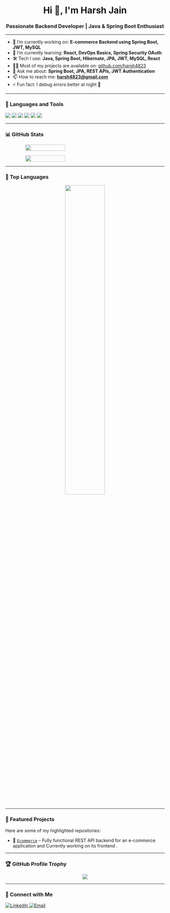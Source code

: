 <h1 align="center">Hi 👋, I'm Harsh Jain</h1>
<h3 align="center">Passionate Backend Developer | Java & Spring Boot Enthusiast</h3>

---

- 🔭 I’m currently working on: **E-commerce Backend using Spring Boot, JWT, MySQL**
- 🌱 I’m currently learning: **React, DevOps Basics, Spring Security OAuth**
- 🛠️ Tech I use: **Java, Spring Boot, Hibernate, JPA, JWT, MySQL, React**
- 👨‍💻 Most of my projects are available on: [github.com/harsh4823](https://github.com/harsh4823)
- 💬 Ask me about: **Spring Boot, JPA, REST APIs, JWT Authentication**
- 📫 How to reach me: **harsh4823@gmail.com**
- ⚡ Fun fact: I debug errors better at night 🌙

 

---

### 🚀 Languages and Tools

<p align="left">
  <img src="https://img.shields.io/badge/Java-ED8B00?style=for-the-badge&logo=java&logoColor=white"/>
  <img src="https://img.shields.io/badge/Spring%20Boot-6DB33F?style=for-the-badge&logo=spring-boot&logoColor=white"/>
  <img src="https://img.shields.io/badge/MySQL-00758F?style=for-the-badge&logo=mysql&logoColor=white"/>
  <img src="https://img.shields.io/badge/React-20232A?style=for-the-badge&logo=react&logoColor=61DAFB"/>
  <img src="https://img.shields.io/badge/GitHub-181717?style=for-the-badge&logo=github&logoColor=white"/>
  <img src="https://img.shields.io/badge/Postman-F76935?style=for-the-badge&logo=postman&logoColor=white"/>
</p>

---

### 📊 GitHub Stats

<p align="center" style="display: flex; flex-direction: row;">
  <img src="https://github-readme-stats.vercel.app/api?username=harsh4823&show_icons=true&theme=radical" width="50%" height="100%"/>
</p>

<p align="center" style="display:flex">
  <img src="https://github-readme-streak-stats.herokuapp.com?user=harsh4823&theme=radical" width="50%" height="100%" />
</p>

---

### 🧠 Top Languages

<p align="center">
  <img src="https://github-readme-stats.vercel.app/api/top-langs/?username=harsh4823&layout=compact&theme=radical" width="50%"/>
</p>

---

### 🌟 Featured Projects

Here are some of my highlighted repositories:

- 🛒 [`Ecommerce`](https://github.com/harsh4823/E-Commerce) – Fully functional REST API backend for an e-commerce application and Currently working on its frontend .

---

### 🏆 GitHub Profile Trophy

<p align="center">
  <img src="https://github-profile-trophy.vercel.app/?username=harsh4823&theme=onedark&no-frame=true&no-bg=true&margin-w=10" />
</p>

---

### 🤝 Connect with Me

<p align="left">
  <a href="https://www.linkedin.com/in/harsh4823/" target="_blank">
    <img src="https://img.shields.io/badge/LinkedIn-%230077B5.svg?style=for-the-badge&logo=linkedin&logoColor=white" alt="LinkedIn"/>
  </a>
  <a href="mailto:harsh4823@gmail.com">
    <img src="https://img.shields.io/badge/Gmail-D14836?style=for-the-badge&logo=gmail&logoColor=white" alt="Email"/>
  </a>
</p>




